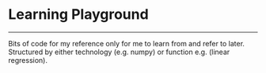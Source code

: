 # Learning Playground

---

Bits of code for my reference only for me to learn from and refer to later. Structured by either technology (e.g. numpy) or function e.g. (linear regression). 
